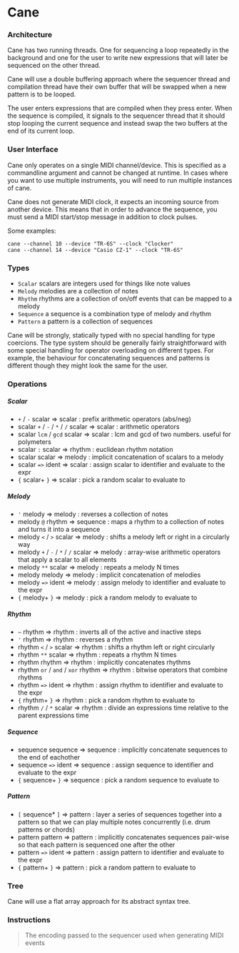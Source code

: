 # Cane

### Architecture
Cane has two running threads. One for sequencing a loop repeatedly in the background
and one for the user to write new expressions that will later be sequenced on the
other thread.

Cane will use a double buffering approach where the sequencer thread and compilation
thread have their own buffer that will be swapped when a new pattern is to be looped.

The user enters expressions that are compiled when they press enter. When the sequence
is compiled, it signals to the sequencer thread that it should stop looping the 
current sequence and instead swap the two buffers at the end of its current loop.


### User Interface
Cane only operates on a single MIDI channel/device. This is specified as a commandline
argument and cannot be changed at runtime. In cases where you want to use multiple
instruments, you will need to run multiple instances of cane.

Cane does not generate MIDI clock, it expects an incoming source from another device.
This means that in order to advance the sequence, you must send a MIDI start/stop message
in addition to clock pulses.

Some examples:
```
cane --channel 10 --device "TR-6S" --clock "Clocker"
cane --channel 14 --device "Casio CZ-1" --clock "TR-6S"
```


### Types
- `Scalar` scalars are integers used for things like note values
- `Melody` melodies are a collection of notes
- `Rhythm` rhythms are a collection of on/off events that can be mapped to a melody
- `Sequence` a sequence is a combination type of melody and rhythm
- `Pattern` a pattern is a collection of sequences

Cane will be strongly, statically typed with no special handling for type coercions.
The type system should be generally fairly straightforward with some special handling
for operator overloading on different types. For example, the behaviour for concatenating
sequences and patterns is different though they might look the same for the user.


### Operations
##### Scalar
- `+` / `-` scalar => scalar : prefix arithmetic operators (abs/neg)
- scalar `+` / `-` / `*` / `/` scalar => scalar : arithmetic operators
- scalar `lcm` / `gcd` scalar => scalar : lcm and gcd of two numbers. useful for polymeters
- scalar `:` scalar => rhythm : euclidean rhythm notation
- scalar scalar => melody : implicit concatenation of scalars to a melody
- scalar `=>` ident => scalar : assign scalar to identifier and evaluate to the expr
- `{` scalar+ `}` => scalar : pick a random scalar to evaluate to

##### Melody
- `'` melody => melody : reverses a collection of notes
- melody `@` rhythm => sequence : maps a rhythm to a collection of notes and turns it into a sequence
- melody `<` / `>` scalar => melody : shifts a melody left or right in a circularly way
- melody `+` / `-` / `*` / `/` scalar => melody : array-wise arithmetic operators that apply a scalar to all elements
- melody `**` scalar => melody : repeats a melody N times
- melody melody => melody : implicit concatenation of melodies
- melody `=>` ident => melody : assign melody to identifier and evaluate to the expr
- `{` melody+ `}` => melody : pick a random melody to evaluate to

##### Rhythm
- `~` rhythm => rhythm : inverts all of the active and inactive steps
- `'` rhythm => rhythm : reverses a rhythm
- rhythm `<` / `>` scalar => rhythm : shifts a rhythm left or right circularly
- rhythm `**` scalar => rhythm : repeats a rhythm N times
- rhythm rhythm => rhythm : implicitly concatenates rhythms
- rhythm `or` / `and` / `xor` rhythm => rhythm : bitwise operators that combine rhythms
- rhythm `=>` ident => rhythm : assign rhythm to identifier and evaluate to the expr
- `{` rhythm+ `}` => rhythm : pick a random rhythm to evaluate to
- rhythm `/` / `*` scalar => rhythm : divide an expressions time relative to the parent expressions time

##### Sequence
- sequence sequence => sequence : implicitly concatenate sequences to the end of eachother
- sequence `=>` ident => sequence : assign sequence to identifier and evaluate to the expr
- `{` sequence+ `}` => sequence : pick a random sequence to evaluate to

##### Pattern
- `[` sequence* `]` => pattern : layer a series of sequences together into a pattern so that we can play multiple notes concurrently (i.e. drum patterns or chords)
- pattern pattern => pattern : implicitly concatenates sequences pair-wise so that each pattern is sequenced one after the other 
- pattern `=>` ident => pattern : assign pattern to identifier and evaluate to the expr
- `{` pattern+ `}` => pattern : pick a random pattern to evaluate to


### Tree
Cane will use a flat array approach for its abstract syntax tree. 


### Instructions
> The encoding passed to the sequencer used when generating MIDI events
